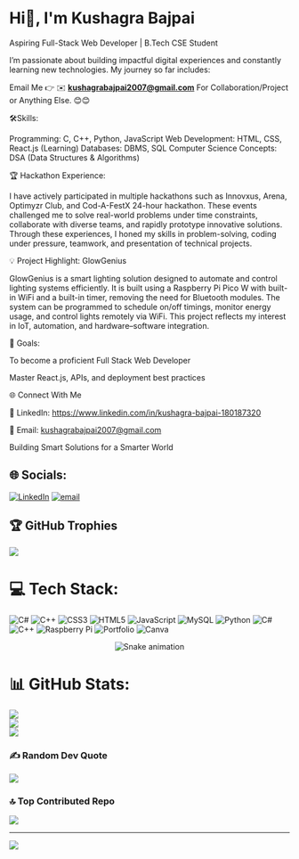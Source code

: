 #  Hi👋, I'm Kushagra Bajpai 
Aspiring Full-Stack Web Developer | B.Tech CSE Student

I’m passionate about building impactful digital experiences and constantly learning new technologies. My journey so far includes:

Email Me 👉 ✉️ **kushagrabajpai2007@gmail.com** For Collaboration/Project or Anything Else. 😊😊

🛠Skills:

Programming: C, C++, Python, JavaScript
Web Development: HTML, CSS, React.js (Learning)
Databases: DBMS, SQL
Computer Science Concepts: DSA (Data Structures & Algorithms)

🏆 Hackathon Experience:

I have actively participated in multiple hackathons such as Innovxus, Arena, Optimyzr Club, and Cod-A-FestX 24-hour hackathon. These events challenged me to solve real-world problems under time constraints, collaborate with diverse teams, and rapidly prototype innovative solutions. Through these experiences, I honed my skills in problem-solving, coding under pressure, teamwork, and presentation of technical projects.

💡 Project Highlight: GlowGenius

GlowGenius is a smart lighting solution designed to automate and control lighting systems efficiently. It is built using a Raspberry Pi Pico W with built-in WiFi and a built-in timer, removing the need for Bluetooth modules. The system can be programmed to schedule on/off timings, monitor energy usage, and control lights remotely via WiFi.
This project reflects my interest in IoT, automation, and hardware–software integration.

🎯 Goals:

To become a proficient Full Stack Web Developer

Master React.js, APIs, and deployment best practices

🌐 Connect With Me

🔗 LinkedIn: https://www.linkedin.com/in/kushagra-bajpai-180187320

📧 Email: kushagrabajpai2007@gmail.com

Building Smart Solutions for a Smarter World


## 🌐 Socials:
[![LinkedIn](https://img.shields.io/badge/LinkedIn-%230077B5.svg?logo=linkedin&logoColor=white)](https://linkedin.com/in/https://www.linkedin.com/in/kushagra-bajpai-180187320?utm_source=share&utm_campaign=share_via&utm_content=profile&utm_medium=android_app) [![email](https://img.shields.io/badge/Email-D14836?logo=gmail&logoColor=white)](mailto:kushagrabajpai2007@gmail.com) 

## 🏆 GitHub Trophies
![](https://github-profile-trophy.vercel.app/?username=KushagraTechie&theme=radical&no-frame=false&no-bg=true&margin-w=4)

# 💻 Tech Stack:
![C#](https://img.shields.io/badge/c%23-%23239120.svg?style=for-the-badge&logo=csharp&logoColor=white) ![C++](https://img.shields.io/badge/c++-%2300599C.svg?style=for-the-badge&logo=c%2B%2B&logoColor=white) ![CSS3](https://img.shields.io/badge/css3-%231572B6.svg?style=for-the-badge&logo=css3&logoColor=white) ![HTML5](https://img.shields.io/badge/html5-%23E34F26.svg?style=for-the-badge&logo=html5&logoColor=white) ![JavaScript](https://img.shields.io/badge/javascript-%23323330.svg?style=for-the-badge&logo=javascript&logoColor=%23F7DF1E) ![MySQL](https://img.shields.io/badge/mysql-4479A1.svg?style=for-the-badge&logo=mysql&logoColor=white) ![Python](https://img.shields.io/badge/python-3670A0?style=for-the-badge&logo=python&logoColor=ffdd54) ![C#](https://img.shields.io/badge/c%23-%23239120.svg?style=for-the-badge&logo=csharp&logoColor=white) ![C++](https://img.shields.io/badge/c++-%2300599C.svg?style=for-the-badge&logo=c%2B%2B&logoColor=white) ![Raspberry Pi](https://img.shields.io/badge/-Raspberry_Pi-C51A4A?style=for-the-badge&logo=Raspberry-Pi) ![Portfolio](https://img.shields.io/badge/Portfolio-%23000000.svg?style=for-the-badge&logo=firefox&logoColor=#FF7139) ![Canva](https://img.shields.io/badge/Canva-%2300C4CC.svg?style=for-the-badge&logo=Canva&logoColor=white)

<!-- Snake Game Repo View -->

<div align="center">
  <img src="https://profile-readme-generator.com/assets/snake.svg" alt="Snake animation" />
</div>

# 📊 GitHub Stats:
![](https://github-readme-stats.vercel.app/api?username=KushagraTechie&theme=tokyonight&hide_border=false&include_all_commits=false&count_private=false)<br/>
![](https://nirzak-streak-stats.vercel.app/?user=KushagraTechie&theme=tokyonight&hide_border=false)<br/>
![](https://github-readme-stats.vercel.app/api/top-langs/?username=KushagraTechie&theme=tokyonight&hide_border=false&include_all_commits=false&count_private=false&layout=compact)



### ✍️ Random Dev Quote
![](https://quotes-github-readme.vercel.app/api?type=horizontal&theme=radical)

### 🔝 Top Contributed Repo
![](https://github-contributor-stats.vercel.app/api?username=KushagraTechie&limit=5&theme=dark&combine_all_yearly_contributions=true)

---
[![](https://visitcount.itsvg.in/api?id=KushagraTechie&icon=0&color=0)](https://visitcount.itsvg.in)

<!-- Proudly created with GPRM ( https://gprm.itsvg.in ) -->
